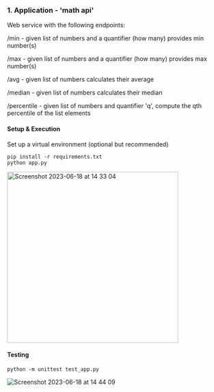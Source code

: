 
### 1. Application - 'math api'

Web service with the following endpoints:

/min - given list of numbers and a quantifier (how many) provides min number(s)

/max - given list of numbers and a quantifier (how many) provides max number(s)

/avg - given list of numbers calculates their average 

/median - given list of numbers calculates their median

/percentile - given list of numbers and quantifier 'q', compute the qth percentile of the list elements


#### Setup & Execution

Set up a virtual environment (optional but recommended)

```cd math-api-calculator/
pip install -r requirements.txt
python app.py
```

<img width="400" alt="Screenshot 2023-06-18 at 14 33 04" src="https://github.com/manasashanubhogue/sojern-home-assignment/assets/6822599/a03c7cef-f425-4888-b025-3dbd55d3406b">


#### Testing

```python -m unittest test_app.py```


![Screenshot 2023-06-18 at 14 44 09](https://github.com/manasashanubhogue/sojern-home-assignment/assets/6822599/82fac0db-f3fa-421b-9a13-c0622b0f320d)
